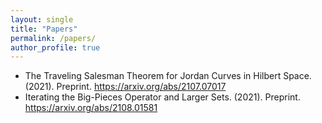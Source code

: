 ```yaml
---
layout: single
title: "Papers"
permalink: /papers/
author_profile: true
---
```


* The Traveling Salesman Theorem for Jordan Curves in Hilbert Space. (2021). Preprint. <https://arxiv.org/abs/2107.07017>
* Iterating the Big-Pieces Operator and Larger Sets. (2021). Preprint. <https://arxiv.org/abs/2108.01581>

